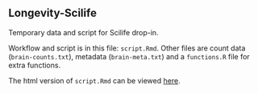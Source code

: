 ## Longevity-Scilife

Temporary data and script for Scilife drop-in. 

Workflow and script is in this file: `script.Rmd`. Other files are count data (`brain-counts.txt`), metadata (`brain-meta.txt`) and a `functions.R` file for extra functions.

The html version of `script.Rmd` can be viewed [here](http://royfrancis.github.io/sc/).

